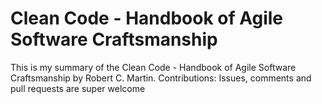# Clean Code - Handbook of Agile Software Craftsmanship
This is my summary of the Clean Code - Handbook of Agile Software Craftsmanship by Robert C. Martin.
Contributions: Issues, comments and pull requests are super welcome 